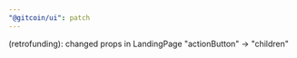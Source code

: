 ```yaml
---
"@gitcoin/ui": patch
---
```


(retrofunding): changed props in LandingPage "actionButton" -> "children"

